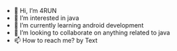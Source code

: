 - 👋 Hi, I’m 4RUN
- 👀 I’m interested in java
- 🌱 I’m currently learning android development
- 💞️ I’m looking to collaborate on anything related to java
- 📫 How to reach me? by Text

<!---
4RUN-30/4RUN-30 is a ✨ special ✨ repository because its `README.md` (this file) appears on your GitHub profile.
You can click the Preview link to take a look at your changes.
--->
